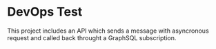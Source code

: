 # DevOps Test

This project includes an API which sends a message with asyncronous request and called back throught a GraphSQL subscription.

